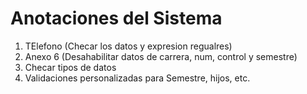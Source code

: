 Anotaciones del Sistema
==========================

1. TElefono (Checar los datos y expresion regualres)
2. Anexo 6 (Desahabilitar datos de carrera, num, control y semestre)
3. Checar tipos de datos
4. Validaciones personalizadas para Semestre, hijos, etc.



